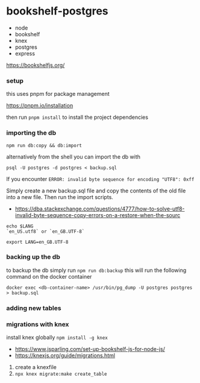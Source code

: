 # bookshelf-postgres

- node
- bookshelf
- knex
- postgres
- express

https://bookshelfjs.org/

### setup

this uses pnpm for package management

https://pnpm.io/installation

then run `pnpm install` to install the project dependencies

### importing the db

```
npm run db:copy && db:import
```

alternatively from the shell you can import the db with

```
psql -U postgres -d postgres < backup.sql
```

If you encounter
`ERROR: invalid byte sequence for encoding "UTF8": 0xff`

Simply create a new backup.sql file and copy the contents of the old file into a new file.
Then run the import scripts.

- https://dba.stackexchange.com/questions/4777/how-to-solve-utf8-invalid-byte-sequence-copy-errors-on-a-restore-when-the-sourc

```
echo $LANG
`en_US.utf8` or `en_GB.UTF-8`

export LANG=en_GB.UTF-8
```

### backing up the db

to backup the db simply run `npm run db:backup` this will run the following command on the docker container

```
docker exec <db-container-name> /usr/bin/pg_dump -U postgres postgres > backup.sql
```

### adding new tables

### migrations with knex

install knex globally `npm install -g knex`

- https://www.jsparling.com/set-up-bookshelf-js-for-node-js/
- https://knexjs.org/guide/migrations.html

1. create a knexfile
2. `npx knex migrate:make create_table`
